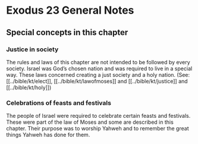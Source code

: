 # Exodus 23 General Notes
## Special concepts in this chapter

### Justice in society
The rules and laws of this chapter are not intended to be followed by every society. Israel was God’s chosen nation and was required to live in a special way. These laws concerned creating a just society and a holy nation. (See: [[../bible/kt/elect]], [[../bible/kt/lawofmoses]] and [[../bible/kt/justice]] and [[../bible/kt/holy]])

### Celebrations of feasts and festivals
The people of Israel were required to celebrate certain feasts and festivals. These were part of the law of Moses and some are described in this chapter. Their purpose was to worship Yahweh and to remember the great things Yahweh has done for them.